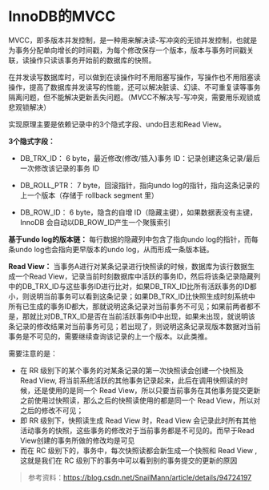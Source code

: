 # InnoDB的MVCC

MVCC，即多版本并发控制，是一种用来解决读-写冲突的无锁并发控制，也就是为事务分配单向增长的时间戳，为每个修改保存一个版本，版本与事务时间戳关联，读操作只读该事务开始前的数据库的快照。

在并发读写数据库时，可以做到在读操作时不用阻塞写操作，写操作也不用阻塞读操作，提高了数据库并发读写的性能，还可以解决脏读、幻读、不可重复读等事务隔离问题，但不能解决更新丢失问题。（MVCC不解决写-写冲突，需要用乐观锁或悲观锁解决）

实现原理主要是依赖记录中的3个隐式字段、undo日志和Read View。

**3个隐式字段：**

- DB_TRX_ID：
    6 byte，最近修改(修改/插入)事务 ID：记录创建这条记录/最后一次修改该记录的事务 ID

- DB_ROLL_PTR：
    7 byte，回滚指针，指向undo log的指针，指向这条记录的上一个版本（存储于 rollback segment 里）

- DB_ROW_ID：
    6 byte，隐含的自增 ID（隐藏主键），如果数据表没有主键，InnoDB 会自动以DB_ROW_ID产生一个聚簇索引

**基于undo log的版本链：** 每行数据的隐藏列中包含了指向undo log的指针，而每条undo log也会指向更早版本的undo log，从而形成一条版本链。

**Read View：** 当事务A进行对某条记录进行快照读的时候，数据库为该行数据生成一个Read View，记录当前时刻数据库中活跃的事务ID，然后将该条记录隐藏列中的DB_TRX_ID与这些事务ID进行比对，如果DB_TRX_ID比所有活跃事务的ID都小，则说明当前事务可以看到这条记录；如果DB_TRX_ID比快照生成时刻系统中所有已生成的事务ID都大，那就说明这条记录对当前事务不可见；如果前两者都不是，那就比对DB_TRX_ID是否在当前活跃事务ID中出现，如果未出现，就说明该条记录的修改结果对当前事务可见；若出现了，则说明这条记录现版本数据对当前事务是不可见的，需要继续查询该记录的上一个版本。以此类推。

需要注意的是：

* 在 RR 级别下的某个事务的对某条记录的第一次快照读会创建一个快照及 Read View, 将当前系统活跃的其他事务记录起来，此后在调用快照读的时候，还是使用的是同一个 Read View，所以只要当前事务在其他事务提交更新之前使用过快照读，那么之后的快照读使用的都是同一个 Read View，所以对之后的修改不可见；
* 即 RR 级别下，快照读生成 Read View 时，Read View 会记录此时所有其他活动事务的快照，这些事务的修改对于当前事务都是不可见的。而早于Read View创建的事务所做的修改均是可见
* 而在 RC 级别下的，事务中，每次快照读都会新生成一个快照和 Read View , 这就是我们在 RC 级别下的事务中可以看到别的事务提交的更新的原因

> 参考资料：https://blog.csdn.net/SnailMann/article/details/94724197